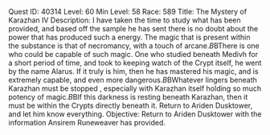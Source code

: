 Quest ID: 40314
Level: 60
Min Level: 58
Race: 589
Title: The Mystery of Karazhan IV
Description: I have taken the time to study what has been provided, and based off the sample he has sent there is no doubt about the power that has produced such a energy. The magic that is present within the substance is that of necromancy, with a touch of arcane.$B$BThere is one who could be capable of such magic. One who studied beneath Medivh for a short period of time, and took to keeping watch of the Crypt itself, he went by the name Alarus. If it truly is him, then he has mastered his magic, and is extremely capable, and even more dangerous.$B$BWhatever lingers beneath Karazhan must be stopped , especially with Karazhan itself holding so much potency of magic.$B$BIf this darkness is resting beneath Karazhan, then it must be within the Crypts directly beneath it. Return to Ariden Dusktower, and let him know everything.
Objective: Return to Ariden Dusktower with the information Ansirem Runeweaver has provided.
